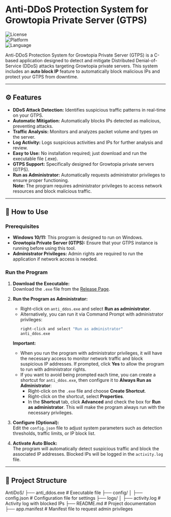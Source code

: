 # Anti-DDoS Protection System for Growtopia Private Server (GTPS)

![License](https://img.shields.io/badge/license-MIT-blue)  
![Platform](https://img.shields.io/badge/platform-Windows-blue)  
![Language](https://img.shields.io/badge/language-C-blue)  

Anti-DDoS Protection System for Growtopia Private Server (GTPS) is a C-based application designed to detect and mitigate Distributed Denial-of-Service (DDoS) attacks targeting Growtopia private servers. This system includes an **auto block IP** feature to automatically block malicious IPs and protect your GTPS from downtime.

---

## ⚙️ Features

- **DDoS Attack Detection:** Identifies suspicious traffic patterns in real-time on your GTPS.
- **Automatic Mitigation:** Automatically blocks IPs detected as malicious, preventing attacks.
- **Traffic Analysis:** Monitors and analyzes packet volume and types on the server.
- **Log Activity:** Logs suspicious activities and IPs for further analysis and review.
- **Easy to Use:** No installation required; just download and run the executable file (.exe).
- **GTPS Support:** Specifically designed for Growtopia private servers (GTPS).
- **Run as Administrator:** Automatically requests administrator privileges to ensure proper functioning.  
  **Note:** The program requires administrator privileges to access network resources and block malicious traffic.

---

## 🚀 How to Use

### Prerequisites

- **Windows 10/11:** This program is designed to run on Windows.
- **Growtopia Private Server (GTPS):** Ensure that your GTPS instance is running before using this tool.
- **Administrator Privileges:** Admin rights are required to run the application if network access is needed.

### Run the Program

1. **Download the Executable:**  
   Download the `.exe` file from the [Release Page](https://github.com/RenzyAmstrg/AntiDoS/releases/tag/release).

2. **Run the Program as Administrator:**  
   - Right-click on `anti_ddos.exe` and select **Run as administrator**.  
   - Alternatively, you can run it via Command Prompt with administrator privileges:
     ```cmd
     right-click and select "Run as administrator"
     anti_ddos.exe
     ```

   **Important:**  
   - When you run the program with administrator privileges, it will have the necessary access to monitor network traffic and block suspicious IP addresses. If prompted, click **Yes** to allow the program to run with administrator rights.
   - If you want to avoid being prompted each time, you can create a shortcut for `anti_ddos.exe`, then configure it to **Always Run as Administrator**:
     - Right-click on the `.exe` file and choose **Create Shortcut**.
     - Right-click on the shortcut, select **Properties**.
     - In the **Shortcut** tab, click **Advanced** and check the box for **Run as administrator**. This will make the program always run with the necessary privileges.

3. **Configure (Optional):**  
   Edit the `config.json` file to adjust system parameters such as detection thresholds, traffic limits, or IP block list.

4. **Activate Auto Block:**  
   The program will automatically detect suspicious traffic and block the associated IP addresses. Blocked IPs will be logged in the `activity.log` file.

---

## 📂 Project Structure
AntiDoS/ ├── anti_ddos.exe # Executable file ├── config/ │ ├── config.json # Configuration file for settings ├── logs/ │ ├── activity.log # Activity log with blocked IPs ├── README.md # Project documentation ├── app.manifest # Manifest file to request admin privileges

